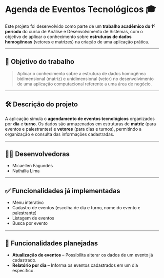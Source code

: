 # Agenda de Eventos Tecnológicos 🎓

Este projeto foi desenvolvido como parte de um **trabalho acadêmico do 1º período** do curso de Análise e Desenvolvimento de Sistemas, com o objetivo de aplicar o conhecimento sobre **estruturas de dados homogêneas** (vetores e matrizes) na criação de uma aplicação prática.

---

## 🎯 Objetivo do trabalho

> Aplicar o conhecimento sobre a estrutura de dados homogênea bidimensional (matriz) e unidimensional (vetor) no desenvolvimento de uma aplicação computacional referente a uma área de negócio.

---

## 🛠️ Descrição do projeto

A aplicação simula o **agendamento de eventos tecnológicos** organizados por **dia** e **turno**. Os dados são armazenados em estruturas de **matriz** (para eventos e palestrantes) e **vetores** (para dias e turnos), permitindo a organização e consulta das informações cadastradas.

---

## 👩‍💻 Desenvolvedoras

- Micaellen Fagundes  
- Nathália Lima

---

## ✅ Funcionalidades já implementadas

- Menu interativo
- Cadastro de eventos (escolha de dia e turno, nome do evento e palestrante)
- Listagem de eventos
- Busca por evento

---

## 🧩 Funcionalidades planejadas

- **Atualização de eventos** – Possibilita alterar os dados de um evento já cadastrado.
- **Relatório por dia** – Informa os eventos cadastrados em um dia específico.

